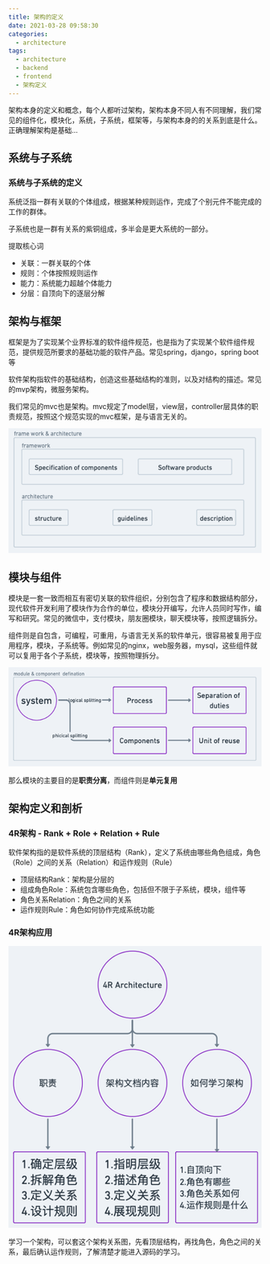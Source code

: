 ```yaml
---
title: 架构的定义
date: 2021-03-28 09:58:30
categories:
  - architecture
tags:
  - architecture
  - backend
  - frontend
  - 架构定义
---
```


架构本身的定义和概念，每个人都听过架构，架构本身不同人有不同理解，我们常见的组件化，模块化，系统，子系统，框架等，与架构本身的的关系到底是什么。正确理解架构是基础...

<!-- more -->

## 系统与子系统 

### 系统与子系统的定义

系统泛指一群有关联的个体组成，根据某种规则运作，完成了个别元件不能完成的工作的群体。

子系统也是一群有关系的紫铜组成，多半会是更大系统的一部分。

提取核心词

- 关联：一群关联的个体
- 规则：个体按照规则运作
- 能力：系统能力超越个体能力
- 分层：自顶向下的逐层分解

## 架构与框架

框架是为了实现某个业界标准的软件组件规范，也是指为了实现某个软件组件规范，提供规范所要求的基础功能的软件产品。常见spring，django，spring boot等

软件架构指软件的基础结构，创造这些基础结构的准则，以及对结构的描述。常见的mvp架构，微服务架构。

我们常见的mvc也是架构。mvc规定了model层，view层，controller层具体的职责规范，按照这个规范实现的mvc框架，是与语言无关的。

![](/pics/architecture/architecture-defination-2.png)

## 模块与组件

模块是一套一致而相互有密切关联的软件组织，分别包含了程序和数据结构部分，现代软件开发利用了模块作为合作的单位，模块分开编写，允许人员同时写作，编写和研究。常见的微信中，支付模块，朋友圈模块，聊天模块等，按照逻辑拆分。

组件则是自包含，可编程，可重用，与语言无关系的软件单元，很容易被复用于应用程序，模块，子系统等。例如常见的nginx，web服务器，mysql，这些组件就可以复用于各个子系统，模块等，按照物理拆分。

![](/pics/architecture/architecture-defination-1.png)

那么模块的主要目的是**职责分离**，而组件则是**单元复用**

## 架构定义和剖析

### 4R架构 - Rank + Role + Relation + Rule

软件架构指的是软件系统的顶层结构（Rank），定义了系统由哪些角色组成，角色（Role）之间的关系（Relation）和运作规则（Rule）

- 顶层结构Rank：架构是分层的
- 组成角色Role：系统包含哪些角色，包括但不限于子系统，模块，组件等
- 角色关系Relation：角色之间的关系
- 运作规则Rule：角色如何协作完成系统功能

### 4R架构应用

![](/pics/architecture/architecture-defination-3.png)

学习一个架构，可以套这个架构关系图，先看顶层结构，再找角色，角色之间的关系，最后确认运作规则，了解清楚才能进入源码的学习。